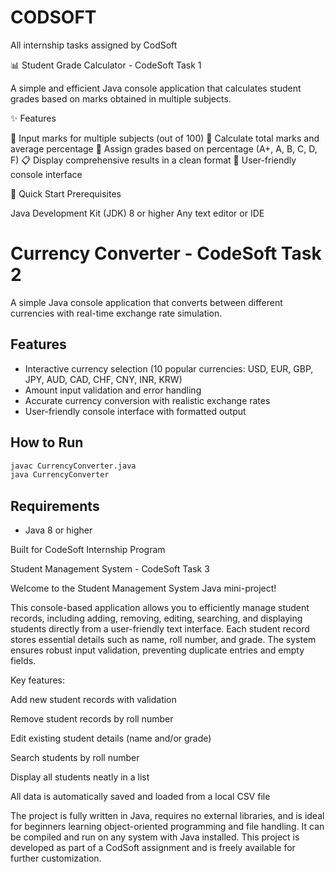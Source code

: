 # CODSOFT
 All internship tasks assigned by CodSoft
 
 
 📊 Student Grade Calculator - CodeSoft Task 1

A simple and efficient Java console application that calculates student grades based on marks obtained in multiple subjects.

✨ Features

📝 Input marks for multiple subjects (out of 100)
🧮 Calculate total marks and average percentage
🎯 Assign grades based on percentage (A+, A, B, C, D, F)
📋 Display comprehensive results in a clean format
🔄 User-friendly console interface

🚀 Quick Start
Prerequisites

Java Development Kit (JDK) 8 or higher
Any text editor or IDE



# Currency Converter - CodeSoft Task 2

A simple Java console application that converts between different currencies with real-time exchange rate simulation.

## Features
- Interactive currency selection (10 popular currencies: USD, EUR, GBP, JPY, AUD, CAD, CHF, CNY, INR, KRW)
- Amount input validation and error handling
- Accurate currency conversion with realistic exchange rates
- User-friendly console interface with formatted output

## How to Run
```bash
javac CurrencyConverter.java
java CurrencyConverter
```

## Requirements
- Java 8 or higher

Built for CodeSoft Internship Program





Student Management System - CodeSoft Task 3

Welcome to the Student Management System Java mini-project!

This console-based application allows you to efficiently manage student records, including adding, removing, editing, searching, and displaying students directly from a user-friendly text interface. Each student record stores essential details such as name, roll number, and grade. The system ensures robust input validation, preventing duplicate entries and empty fields.

Key features:

Add new student records with validation

Remove student records by roll number

Edit existing student details (name and/or grade)

Search students by roll number

Display all students neatly in a list

All data is automatically saved and loaded from a local CSV file

The project is fully written in Java, requires no external libraries, and is ideal for beginners learning object-oriented programming and file handling. It can be compiled and run on any system with Java installed. This project is developed as part of a CodSoft assignment and is freely available for further customization.
